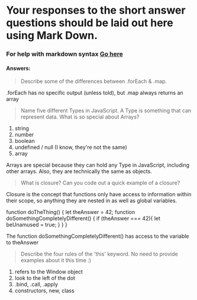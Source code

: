 # Your responses to the short answer questions should be laid out here using Mark Down.
### For help with markdown syntax [Go here](https://github.com/adam-p/markdown-here/wiki/Markdown-Cheatsheet)


#### Answers:

> Describe some of the differences between .forEach & .map.

  .forEach has no specific output (unless told), but .map always returns an array

> Name five different Types in JavaScript. A Type is something that can represent data. What is so special about Arrays?

  1. string
  2. number
  3. boolean
  4. undefined / null (I know, they're not the same)
  5. array

  Arrays are special because they can hold any Type in JavaScript, including other arrays. Also, they are technically the same as objects.

> What is closure? Can you code out a quick example of a closure?

  Closure is the concept that functions only have access to information within their scope, so anything they are nested in as well as global variables.

function doTheThing() {
  let theAnswer = 42;
  function doSomethingCompletelyDifferent() {
    if (theAnswer === 42){
      let beUnamused = true;
    }
  }
}

The function doSomethingCompletelyDifferent() has access to the variable to theAnswer

> Describe the four rules of the 'this' keyword. No need to provide examples about it this time :)

  1. refers to the Window object
  2. look to the left of the dot
  3. .bind, .call, .apply
  4. constructors, new, class